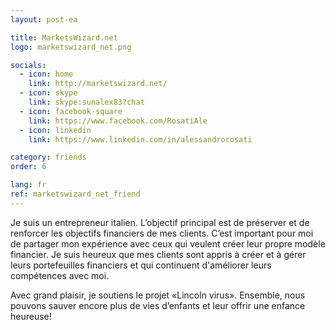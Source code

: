 ```yaml
---
layout: post-ea

title: MarketsWizard.net
logo: marketswizard_net.png

socials:
  - icon: home
    link: http://marketswizard.net/
  - icon: skype
    link: skype:sunalex83?chat
  - icon: facebook-square
    link: https://www.facebook.com/RosatiAle
  - icon: linkedin
    link: https://www.linkedin.com/in/alessandrorosati

category: friends
order: 6

lang: fr
ref: marketswizard_net_friend
---
```


Je suis un entrepreneur italien.
L’objectif principal est de préserver et de renforcer les objectifs financiers de mes clients.
C’est important pour moi de partager mon expérience avec ceux qui veulent créer leur propre modèle financier.
Je suis heureux que mes clients sont appris à créer et à gérer leurs portefeuilles financiers et qui continuent d'améliorer leurs compétences avec moi.

Avec grand plaisir, je soutiens le projet «Lincoln virus».
Ensemble, nous pouvons sauver encore plus de vies d’enfants et leur offrir une enfance heureuse!
